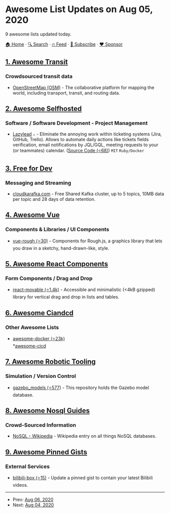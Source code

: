 # Awesome List Updates on Aug 05, 2020

9 awesome lists updated today.

[🏠 Home](/README.md) · [🔍 Search](https://www.trackawesomelist.com/search/) · [🔥 Feed](https://www.trackawesomelist.com/rss.xml) · [📮 Subscribe](https://trackawesomelist.us17.list-manage.com/subscribe?u=d2f0117aa829c83a63ec63c2f&id=36a103854c) · [❤️  Sponsor](https://github.com/sponsors/theowenyoung)



## [1. Awesome Transit](/content/CUTR-at-USF/awesome-transit/README.md)

### Crowdsourced transit data

*   [OpenStreetMap (OSM)](https://www.openstreetmap.org) - The collaborative platform for mapping the world, including transport, transit, and routing data.

## [2. Awesome Selfhosted](/content/awesome-selfhosted/awesome-selfhosted/README.md)

### Software / Software Development - Project Management

*   [Lazylead](https://lazylead.org) `⚠` - Eliminate the annoying work within ticketing systems (Jira, GitHub, Trello). Allows to automate daily actions like tickets fields verification, email notifications by JQL/GQL, meeting requests to your (or teammates) calendar. ([Source Code (⭐68)](https://github.com/dgroup/lazylead)) `MIT` `Ruby/Docker`

## [3. Free for Dev](/content/ripienaar/free-for-dev/README.md)

### Messaging and Streaming

*   [cloudkarafka.com](https://www.cloudkarafka.com/) - Free Shared Kafka cluster, up to 5 topics, 10MB data per topic and 28 days of data retention.

## [4. Awesome Vue](/content/vuejs/awesome-vue/README.md)

### Components & Libraries / UI Components

*   [vue-rough (⭐30)](https://github.com/dneustadt/vue-rough) - Components for Rough.js, a graphics library that lets you draw in a sketchy, hand-drawn-like, style.

## [5. Awesome React Components](/content/brillout/awesome-react-components/README.md)

### Form Components / Drag and Drop

*   [react-movable (⭐1.4k)](https://github.com/tajo/react-movable) - Accessible and minimalistic (<4kB gzipped) library for vertical drag and drop in lists and tables.

## [6. Awesome Ciandcd](/content/cicdops/awesome-ciandcd/README.md)

### Other Awesome Lists

*   [awesome-docker (⭐23k)](https://github.com/veggiemonk/awesome-docker)\
    \*[awesome-cicd](https://github.com/awsomecicd/awesomecicd.git)

## [7. Awesome Robotic Tooling](/content/protontypes/awesome-robotic-tooling/README.md)

### Simulation / Version Control

*   [gazebo\_models (⭐577)](https://github.com/osrf/gazebo_models) - This repository holds the Gazebo model database.

## [8. Awesome Nosql Guides](/content/erictleung/awesome-nosql-guides/README.md)

### Crowd-Sourced Information

*   [NoSQL - Wikipedia](https://en.wikipedia.org/wiki/NoSQL) - Wikipedia entry on all things NoSQL databases.

## [9. Awesome Pinned Gists](/content/matchai/awesome-pinned-gists/README.md)

### External Services

*   [bilibili-box (⭐15)](https://github.com/KeJunMao/bilibili-box) - Update a pinned gist to contain your latest Bilibili videos.

---

- Prev: [Aug 06, 2020](/content/2020/08/06/README.md)
- Next: [Aug 04, 2020](/content/2020/08/04/README.md)